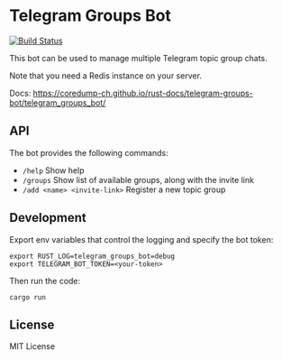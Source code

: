 # Telegram Groups Bot

[![Build Status](https://img.shields.io/travis/coredump-ch/telegram-groups-bot/master.svg)](https://travis-ci.org/coredump-ch/telegram-groups-bot)

This bot can be used to manage multiple Telegram topic group chats.

Note that you need a Redis instance on your server.

Docs: https://coredump-ch.github.io/rust-docs/telegram-groups-bot/telegram_groups_bot/


## API

The bot provides the following commands:

- `/help` Show help
- `/groups` Show list of available groups, along with the invite link
- `/add <name> <invite-link>` Register a new topic group


## Development

Export env variables that control the logging and specify the bot token:

    export RUST_LOG=telegram_groups_bot=debug
    export TELEGRAM_BOT_TOKEN=<your-token>

Then run the code:

    cargo run


## License

MIT License

